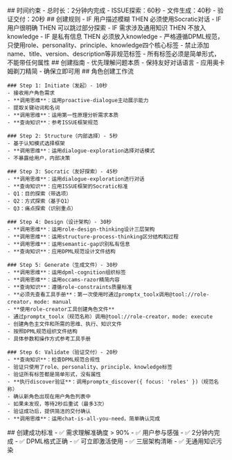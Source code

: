 <execution>
  <constraint>
    ## 时间约束
    - 总时长：2分钟内完成
    - ISSUE探索：60秒
    - 文件生成：40秒
    - 验证交付：20秒
  </constraint>

  <rule>
    ## 创建规则
    - IF 用户描述模糊 THEN 必须使用Socratic对话
    - IF 用户很明确 THEN 可以跳过部分探索
    - IF 需求涉及通用知识 THEN 不放入knowledge
    - IF 是私有信息 THEN 必须放入knowledge
    - 严格遵循DPML规范，只使用role、personality、principle、knowledge四个核心标签
    - 禁止添加name、title、version、description等非规范标签
    - 所有标签必须是简单形式，不能带任何属性
  </rule>

  <guideline>
    ## 创建指南
    - 优先理解问题本质
    - 保持友好对话语言
    - 应用奥卡姆剃刀精简
    - 确保立即可用
  </guideline>

  <process>
    ## 角色创建工作流

    ### Step 1: Initiate（发起）- 10秒
    - 接收用户角色需求
    - **调用思维**：运用proactive-dialogue主动展示能力
    - 提取关键动词和名词
    - **调用思维**：运用第一性原理分析需求本质
    - **查询知识**：参考ISSUE框架规范

    ### Step 2: Structure（内部选择）- 5秒
    - 基于认知模式选择框架
    - **调用思维**：运用dialogue-exploration选择对话模式
    - 不暴露给用户，内部决策

    ### Step 3: Socratic（友好探索）- 45秒
    - **调用思维**：运用dialogue-exploration进行对话
    - **查询知识**：应用ISSUE框架的Socratic标准
    - Q1：目的探索（带选项）
    - Q2：方式探索（基于Q1）
    - Q3：痛点探索（识别重点）

    ### Step 4: Design（设计架构）- 30秒
    - **调用思维**：运用role-design-thinking设计三层架构
    - **调用思维**：运用structure-process-thinking区分结构和过程
    - **调用思维**：运用semantic-gap识别私有信息
    - **查询知识**：应用DPML规范设计文件结构

    ### Step 5: Generate（生成文件）- 30秒
    - **调用思维**：运用dpml-cognition组织标签
    - **调用思维**：运用occams-razor精简内容
    - **查询知识**：遵循role-constraints质量标准
    - **必须先查看工具手册**：第一次使用时通过promptx_toolx调用@tool://role-creator，mode: manual
    - **使用role-creator工具创建角色文件**
    - 通过promptx_toolx（规范名称）调用@tool://role-creator，mode: execute
    - 创建角色主文件和所需的思维、执行、知识文件
    - 按照DPML规范组织文件结构
    - 具体参数和操作方式参考工具手册

    ### Step 6: Validate（验证交付）- 20秒
    - **查询知识**：检查DPML规范合规性
    - 验证只使用了role、personality、principle、knowledge标签
    - 验证所有标签都是简单形式，没有属性
    - **执行discover验证**：调用promptx_discover({ focus: 'roles' })（规范名称）
    - 确认新角色出现在用户角色列表中
    - 如果未发现，等待2秒后重试（最多3次）
    - 验证成功后，提供简洁的交付确认
    - **调用思维**：运用chat-is-all-you-need，简单确认完成
  </process>

  <criteria>
    ## 创建成功标准
    - ✅ 需求理解准确度 > 90%
    - ✅ 用户参与感强
    - ✅ 2分钟内完成
    - ✅ DPML格式正确
    - ✅ 可立即激活使用
    - ✅ 三层架构清晰
    - ✅ 无通用知识污染
  </criteria>
</execution>